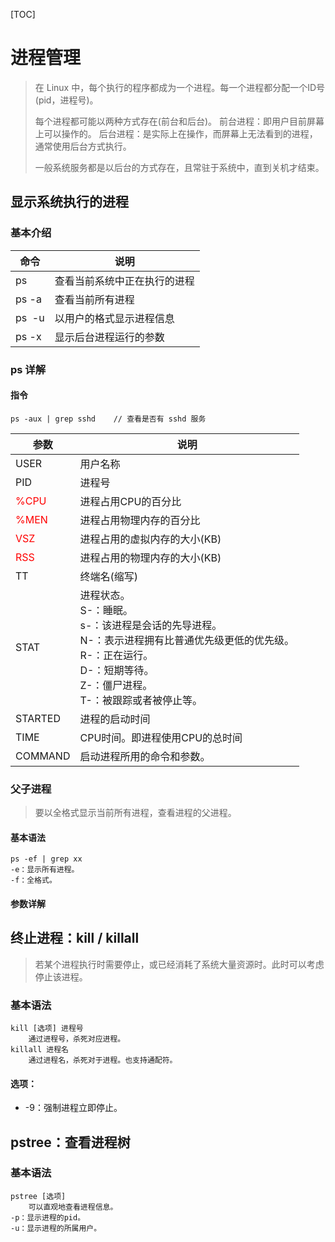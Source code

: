 [TOC]

# 进程管理

> 在 Linux 中，每个执行的程序都成为一个进程。每一个进程都分配一个ID号(pid，进程号)。
> 
> 每个进程都可能以两种方式存在(前台和后台)。
> 前台进程：即用户目前屏幕上可以操作的。
> 后台进程：是实际上在操作，而屏幕上无法看到的进程，通常使用后台方式执行。
> 
> 一般系统服务都是以后台的方式存在，且常驻于系统中，直到关机才结束。

## 显示系统执行的进程

### 基本介绍

| 命令     | 说明             |
| ------ | -------------- |
| ps     | 查看当前系统中正在执行的进程 |
| ps -a  | 查看当前所有进程       |
| ps  -u | 以用户的格式显示进程信息   |
| ps -x  | 显示后台进程运行的参数    |

### ps 详解

#### 指令

```
ps -aux | grep sshd    // 查看是否有 sshd 服务
```

| 参数                                   | 说明                                                                                                                       |
| ------------------------------------ | ------------------------------------------------------------------------------------------------------------------------ |
| USER                                 | 用户名称                                                                                                                     |
| PID                                  | 进程号                                                                                                                      |
| <span style="color: red">%CPU</span> | 进程占用CPU的百分比                                                                                                              |
| <span style="color: red">%MEN</span> | 进程占用物理内存的百分比                                                                                                             |
| <span style="color: red">VSZ</span>  | 进程占用的虚拟内存的大小(KB)                                                                                                         |
| <span style="color: red">RSS</span>  | 进程占用的物理内存的大小(KB)</span>                                                                                                  |
| TT                                   | 终端名(缩写)                                                                                                                  |
| STAT                                 | 进程状态。<br/>S-：睡眠。<br/>s-：该进程是会话的先导进程。<br/>N-：表示进程拥有比普通优先级更低的优先级。<br/>R-：正在运行。<br/>D-：短期等待。<br/>Z-：僵尸进程。<br/>T-：被跟踪或者被停止等。 |
| STARTED                              | 进程的启动时间                                                                                                                  |
| TIME                                 | CPU时间。即进程使用CPU的总时间                                                                                                       |
| COMMAND                              | 启动进程所用的命令和参数。                                                                                                            |

### 父子进程

> 要以全格式显示当前所有进程，查看进程的父进程。

#### 基本语法

```
ps -ef | grep xx
-e：显示所有进程。
-f：全格式。
```

#### 参数详解

## 终止进程：kill / killall

> 若某个进程执行时需要停止，或已经消耗了系统大量资源时。此时可以考虑停止该进程。

### 基本语法

```
kill [选项] 进程号
    通过进程号，杀死对应进程。
killall 进程名
    通过进程名，杀死对于进程。也支持通配符。
```

#### 选项：

- -9：强制进程立即停止。

## pstree：查看进程树

### 基本语法

```shell
pstree [选项]
    可以直观地查看进程信息。
-p：显示进程的pid。
-u：显示进程的所属用户。
```
